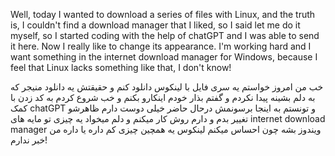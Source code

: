 Well, today I wanted to download a series of files with Linux,
and the truth is, I couldn't find a download manager that I liked, 
so I said let me do it myself, so I started coding with the help of 
chatGPT and I was able to send it here. Now I really like to change 
its appearance. I'm working hard and I want something in the internet
download manager for Windows, because I feel that Linux lacks something 
like that, I don't know!


خب من امروز خواستم یه سری 
فایل با لینکوس دانلود کنم و حقیقتش یه دانلود منیجر که به دلم بشینه پیدا
نکردم و گفتم بذار خودم اینکارو بکنم و خب شروع کردم به کد زدن با کمک 
chatGPT و تونستم به اینجا برسونمش درحال حاضر خیلی دوست دارم ظاهرشو 
تغییر بدم و دارم روش کار میکنم و دلم میخواد یه چیزی تو مایه های 
internet download manager ویندوز بشه چون احساس میکنم لینکوس یه
همچین چیزی کم داره یا داره من خبر ندارم! 